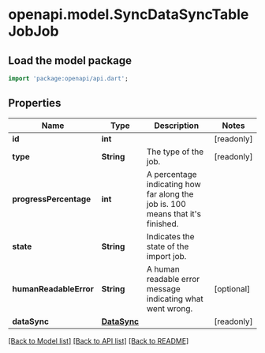 # openapi.model.SyncDataSyncTableJobJob

## Load the model package
```dart
import 'package:openapi/api.dart';
```

## Properties
Name | Type | Description | Notes
------------ | ------------- | ------------- | -------------
**id** | **int** |  | [readonly] 
**type** | **String** | The type of the job. | [readonly] 
**progressPercentage** | **int** | A percentage indicating how far along the job is. 100 means that it's finished. | 
**state** | **String** | Indicates the state of the import job. | 
**humanReadableError** | **String** | A human readable error message indicating what went wrong. | [optional] 
**dataSync** | [**DataSync**](DataSync.md) |  | [readonly] 

[[Back to Model list]](../README.md#documentation-for-models) [[Back to API list]](../README.md#documentation-for-api-endpoints) [[Back to README]](../README.md)


